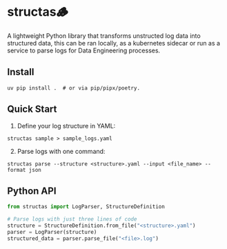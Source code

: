 # structas🪵
A lightweight Python library that transforms 
unstructed log data into structured data,
this can be ran locally, as a kubernetes sidecar 
or run as a service to parse logs for Data Engineering
processes.

## Install

```shell
uv pip install .  # or via pip/pipx/poetry.
```

## Quick Start

1. Define your log structure in YAML:

```shell
structas sample > sample_logs.yaml
```

2. Parse logs with one command:

```shell
structas parse --structure <structure>.yaml --input <file_name> --format json
```

## Python API

```python
from structas import LogParser, StructureDefinition

# Parse logs with just three lines of code
structure = StructureDefinition.from_file("<structure>.yaml")
parser = LogParser(structure)
structured_data = parser.parse_file("<file>.log")
```